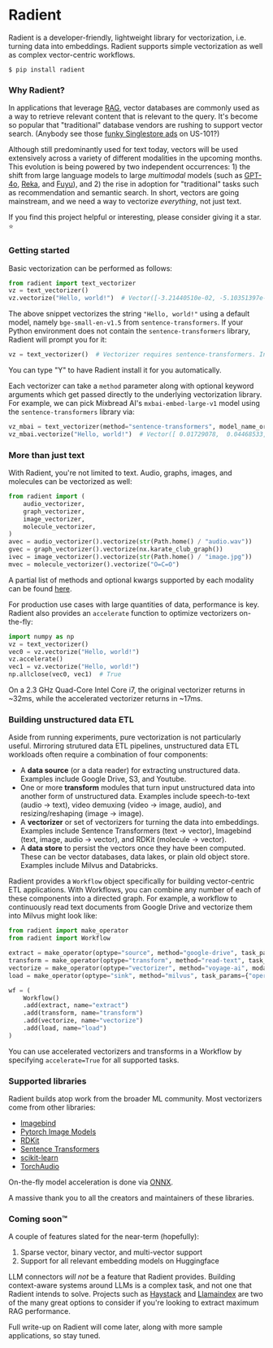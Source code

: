 # Radient

Radient is a developer-friendly, lightweight library for vectorization, i.e. turning data into embeddings. Radient supports simple vectorization as well as complex vector-centric workflows.

```shell
$ pip install radient
```

### Why Radient?

In applications that leverage [RAG](https://zilliz.com/use-cases/llm-retrieval-augmented-generation), vector databases are commonly used as a way to retrieve relevant content that is relevant to the query. It's become so popular that "traditional" database vendors are rushing to support vector search. (Anybody see those [funky Singlestore ads](https://media.licdn.com/dms/image/D4E22AQE0uXihwNGBjQ/feedshare-shrink_2048_1536/0/1710685199486?e=2147483647&v=beta&t=t50JyZHIazYLQ_eVXbFtQpyhegiRiZEdxJjK0xBNLUo) on US-101?)

Although still predominantly used for text today, vectors will be used extensively across a variety of different modalities in the upcoming months. This evolution is being powered by two independent occurrences: 1) the shift from large language models to large _multimodal_ models (such as [GPT-4o](https://openai.com/index/hello-gpt-4o), [Reka](https://www.reka.ai), and [Fuyu](https://www.adept.ai/blog/adept-fuyu-heavy)), and 2) the rise in adoption for "traditional" tasks such as recommendation and semantic search. In short, vectors are going mainstream, and we need a way to vectorize _everything_, not just text.

If you find this project helpful or interesting, please consider giving it a star. :star:

### Getting started

Basic vectorization can be performed as follows:

```python
from radient import text_vectorizer
vz = text_vectorizer()
vz.vectorize("Hello, world!")  # Vector([-3.21440510e-02, -5.10351397e-02,  3.69579718e-02, ...])
```

The above snippet vectorizes the string `"Hello, world!"` using a default model, namely `bge-small-en-v1.5` from `sentence-transformers`. If your Python environment does not contain the `sentence-transformers` library, Radient will prompt you for it:

```python
vz = text_vectorizer()  # Vectorizer requires sentence-transformers. Install? [Y/n]
```

You can type "Y" to have Radient install it for you automatically.

Each vectorizer can take a `method` parameter along with optional keyword arguments which get passed directly to the underlying vectorization library. For example, we can pick Mixbread AI's `mxbai-embed-large-v1` model using the `sentence-transformers` library via:

```python
vz_mbai = text_vectorizer(method="sentence-transformers", model_name_or_path="mixedbread-ai/mxbai-embed-large-v1")
vz_mbai.vectorize("Hello, world!")  # Vector([ 0.01729078,  0.04468533,  0.00055427, ...])
```

### More than just text

With Radient, you're not limited to text. Audio, graphs, images, and molecules can be vectorized as well:

```python
from radient import (
    audio_vectorizer,
    graph_vectorizer,
    image_vectorizer,
    molecule_vectorizer,
)
avec = audio_vectorizer().vectorize(str(Path.home() / "audio.wav"))
gvec = graph_vectorizer().vectorize(nx.karate_club_graph())
ivec = image_vectorizer().vectorize(str(Path.home() / "image.jpg"))
mvec = molecule_vectorizer().vectorize("O=C=O")
```

A partial list of methods and optional kwargs supported by each modality can be found [here](https://github.com/fzliu/radient/blob/main/docs/supported_methods.md).

For production use cases with large quantities of data, performance is key. Radient also provides an `accelerate` function to optimize vectorizers on-the-fly:

```python
import numpy as np
vz = text_vectorizer()
vec0 = vz.vectorize("Hello, world!")
vz.accelerate()
vec1 = vz.vectorize("Hello, world!")
np.allclose(vec0, vec1)  # True
```

On a 2.3 GHz Quad-Core Intel Core i7, the original vectorizer returns in ~32ms, while the accelerated vectorizer returns in ~17ms.

### Building unstructured data ETL

Aside from running experiments, pure vectorization is not particularly useful. Mirroring strutured data ETL pipelines, unstructured data ETL workloads often require a combination of four components:



- A __data source__ (or a data reader) for extracting unstructured data. Examples include Google Drive, S3, and Youtube.
- One or more __transform__ modules that turn input unstructured data into another form of unstructured data. Examples include speech-to-text (audio -> text), video demuxing (video -> image, audio), and resizing/reshaping (image -> image).
- A __vectorizer__ or set of vectorizers for turning the data into embeddings. Examples include Sentence Transformers (text -> vector), Imagebind (text, image, audio -> vector), and RDKit (molecule -> vector).
- A __data store__ to persist the vectors once they have been computed. These can be vector databases, data lakes, or plain old object store. Examples include Milvus and Databricks.

Radient provides a `Workflow` object specifically for building vector-centric ETL applications. With Workflows, you can combine any number of each of these components into a directed graph. For example, a workflow to continuously read text documents from Google Drive and vectorize them into Milvus might look like:

```python
from radient import make_operator
from radient import Workflow

extract = make_operator(optype="source", method="google-drive", task_params={"folder": "My Files"})
transform = make_operator(optype="transform", method="read-text", task_params={})
vectorize = make_operator(optype="vectorizer", method="voyage-ai", modality="text", task_params={})
load = make_operator(optype="sink", method="milvus", task_params={"operation": "insert"})

wf = (
    Workflow()
    .add(extract, name="extract")
    .add(transform, name="transform")
    .add(vectorize, name="vectorize")
    .add(load, name="load")
)
```

You can use accelerated vectorizers and transforms in a Workflow by specifying `accelerate=True` for all supported tasks.

### Supported libraries

Radient builds atop work from the broader ML community. Most vectorizers come from other libraries:

- [Imagebind](https://imagebind.metademolab.com/)
- [Pytorch Image Models](https://huggingface.co/timm)
- [RDKit](https://rdkit.org)
- [Sentence Transformers](https://sbert.net)
- [scikit-learn](https://scikit-learn.org)
- [TorchAudio](https://pytorch.org/audio)

On-the-fly model acceleration is done via [ONNX](https://onnx.ai).

A massive thank you to all the creators and maintainers of these libraries.

### Coming soon&trade;

A couple of features slated for the near-term (hopefully):
1) Sparse vector, binary vector, and multi-vector support
2) Support for all relevant embedding models on Huggingface

LLM connectors _will not_ be a feature that Radient provides. Building context-aware systems around LLMs is a complex task, and not one that Radient intends to solve. Projects such as [Haystack](https://haystack.deepset.ai/) and [Llamaindex](https://www.llamaindex.ai/) are two of the many great options to consider if you're looking to extract maximum RAG performance.

Full write-up on Radient will come later, along with more sample applications, so stay tuned.

